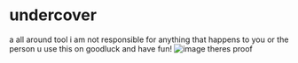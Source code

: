 # undercover
a all around tool
i am not responsible for anything that happens to you or the person u use this on goodluck and have fun!
![image](https://github.com/user-attachments/assets/5f67c05a-4d84-47de-85ae-43d99d67d8da)
theres proof 
